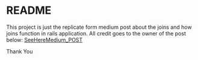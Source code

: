 # README

This project is just the replicate form medium post about the joins and how joins function in rails application.
All credit goes to the owner of the post below:
[SeeHereMedium_POST](https://betterprogramming.pub/building-self-joins-and-triple-joins-in-ruby-on-rails-455701bf3fa7)

Thank You